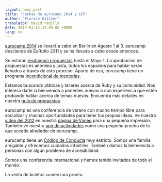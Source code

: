 ```yaml
---
layout: news_post
title: "Fechas de eurucamp 2014 y CFP"
author: "Florian Gilcher"
translator: David Padilla
date: 2014-03-15 14:00:00 +0000
lang: es
---
```


[eurucamp 2014][1] se llevará a cabo en Berlin en Agosto 1 al 3.
eurucamp desciende de EuRuKo 2011 y se ha llevado a cabo desde
entonces.

Se estarán [recibiendo propuestas][2] hasta el Mayo 1.
La aprobación de propuestas es anónima y justa, todos los espacios para hablar
serán llenados a través de este proceso. Aparte de eso, eurucamp tiene un
programa [incondicional de mentorías][3].

Estamos buscando pláticas y talleres acerca de Ruby y su comunidad.
Nos interesa darle la bienvenida a ponentes nuevos o con experiencia que estén
probando hablar acerca de temas nuevos. Encuentra más detalles en nuestra
[guía de propuestas][4].

eurucamp es una conferencia de verano con mucho tiempo libre para socializar
y muchas oportunidades para tener tus propias ideas. Ve nuestro
[video del 2012][5] en nuestra [página de Vimeo][6] para una pequeña impresión.
También ve nuestra [app de actividades][7] como una pequeña prueba de lo que sucede
alrededor de eurucamp.

eurucamp tiene un [Código de Conducta][8] muy estricto. Somos una familia amigable
y ofrecemos cuidados infantiles. También damos la bienvenida a personas con
algún problema de accesibilidad.

Somos una conferencia internacional y hemos tenido invitados de todo el mundo.

La venta de boletos comenzará pronto.

[1]: http://2014.eurucamp.org
[2]: http://cfp.eurucamp.org
[3]: http://cfp.eurucamp.org/mentorship
[4]: http://cfp.eurucamp.org/guide
[5]: https://vimeo.com/51200145
[6]: https://vimeo.com/eurucamp
[7]: http://activities.eurucamp.org
[8]: http://cfp.eurucamp.org/coc
